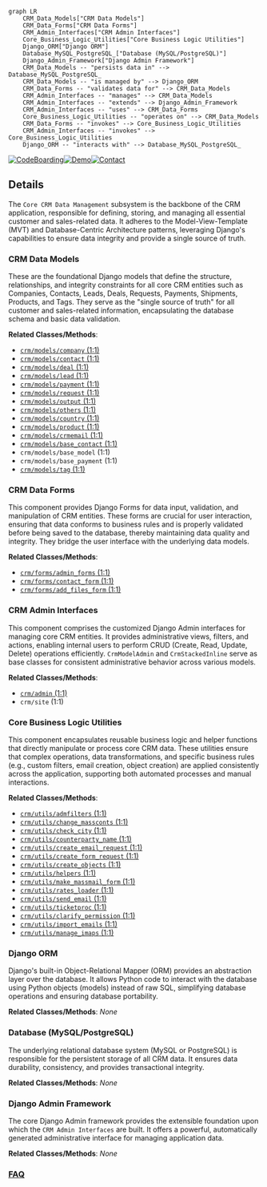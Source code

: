 ```mermaid
graph LR
    CRM_Data_Models["CRM Data Models"]
    CRM_Data_Forms["CRM Data Forms"]
    CRM_Admin_Interfaces["CRM Admin Interfaces"]
    Core_Business_Logic_Utilities["Core Business Logic Utilities"]
    Django_ORM["Django ORM"]
    Database_MySQL_PostgreSQL_["Database (MySQL/PostgreSQL)"]
    Django_Admin_Framework["Django Admin Framework"]
    CRM_Data_Models -- "persists data in" --> Database_MySQL_PostgreSQL_
    CRM_Data_Models -- "is managed by" --> Django_ORM
    CRM_Data_Forms -- "validates data for" --> CRM_Data_Models
    CRM_Admin_Interfaces -- "manages" --> CRM_Data_Models
    CRM_Admin_Interfaces -- "extends" --> Django_Admin_Framework
    CRM_Admin_Interfaces -- "uses" --> CRM_Data_Forms
    Core_Business_Logic_Utilities -- "operates on" --> CRM_Data_Models
    CRM_Data_Forms -- "invokes" --> Core_Business_Logic_Utilities
    CRM_Admin_Interfaces -- "invokes" --> Core_Business_Logic_Utilities
    Django_ORM -- "interacts with" --> Database_MySQL_PostgreSQL_
```

[![CodeBoarding](https://img.shields.io/badge/Generated%20by-CodeBoarding-9cf?style=flat-square)](https://github.com/CodeBoarding/GeneratedOnBoardings)[![Demo](https://img.shields.io/badge/Try%20our-Demo-blue?style=flat-square)](https://www.codeboarding.org/demo)[![Contact](https://img.shields.io/badge/Contact%20us%20-%20contact@codeboarding.org-lightgrey?style=flat-square)](mailto:contact@codeboarding.org)

## Details

The `Core CRM Data Management` subsystem is the backbone of the CRM application, responsible for defining, storing, and managing all essential customer and sales-related data. It adheres to the Model-View-Template (MVT) and Database-Centric Architecture patterns, leveraging Django's capabilities to ensure data integrity and provide a single source of truth.

### CRM Data Models
These are the foundational Django models that define the structure, relationships, and integrity constraints for all core CRM entities such as Companies, Contacts, Leads, Deals, Requests, Payments, Shipments, Products, and Tags. They serve as the "single source of truth" for all customer and sales-related information, encapsulating the database schema and basic data validation.


**Related Classes/Methods**:

- <a href="https://github.com/DjangoCRM/django-crm/crm/models/company.py#L1-L1" target="_blank" rel="noopener noreferrer">`crm/models/company` (1:1)</a>
- <a href="https://github.com/DjangoCRM/django-crm/crm/models/contact.py#L1-L1" target="_blank" rel="noopener noreferrer">`crm/models/contact` (1:1)</a>
- <a href="https://github.com/DjangoCRM/django-crm/crm/models/deal.py#L1-L1" target="_blank" rel="noopener noreferrer">`crm/models/deal` (1:1)</a>
- <a href="https://github.com/DjangoCRM/django-crm/crm/models/lead.py#L1-L1" target="_blank" rel="noopener noreferrer">`crm/models/lead` (1:1)</a>
- <a href="https://github.com/DjangoCRM/django-crm/crm/models/payment.py#L1-L1" target="_blank" rel="noopener noreferrer">`crm/models/payment` (1:1)</a>
- <a href="https://github.com/DjangoCRM/django-crm/crm/models/request.py#L1-L1" target="_blank" rel="noopener noreferrer">`crm/models/request` (1:1)</a>
- <a href="https://github.com/DjangoCRM/django-crm/crm/models/output.py#L1-L1" target="_blank" rel="noopener noreferrer">`crm/models/output` (1:1)</a>
- <a href="https://github.com/DjangoCRM/django-crm/crm/models/others.py#L1-L1" target="_blank" rel="noopener noreferrer">`crm/models/others` (1:1)</a>
- <a href="https://github.com/DjangoCRM/django-crm/crm/models/country.py#L1-L1" target="_blank" rel="noopener noreferrer">`crm/models/country` (1:1)</a>
- <a href="https://github.com/DjangoCRM/django-crm/crm/models/product.py#L1-L1" target="_blank" rel="noopener noreferrer">`crm/models/product` (1:1)</a>
- <a href="https://github.com/DjangoCRM/django-crm/crm/models/crmemail.py#L1-L1" target="_blank" rel="noopener noreferrer">`crm/models/crmemail` (1:1)</a>
- <a href="https://github.com/DjangoCRM/django-crm/crm/models/base_contact.py#L1-L1" target="_blank" rel="noopener noreferrer">`crm/models/base_contact` (1:1)</a>
- `crm/models/base_model` (1:1)
- `crm/models/base_payment` (1:1)
- <a href="https://github.com/DjangoCRM/django-crm/crm/models/tag.py#L1-L1" target="_blank" rel="noopener noreferrer">`crm/models/tag` (1:1)</a>


### CRM Data Forms
This component provides Django Forms for data input, validation, and manipulation of CRM entities. These forms are crucial for user interaction, ensuring that data conforms to business rules and is properly validated before being saved to the database, thereby maintaining data quality and integrity. They bridge the user interface with the underlying data models.


**Related Classes/Methods**:

- <a href="https://github.com/DjangoCRM/django-crm/crm/forms/admin_forms.py#L1-L1" target="_blank" rel="noopener noreferrer">`crm/forms/admin_forms` (1:1)</a>
- <a href="https://github.com/DjangoCRM/django-crm/crm/forms/contact_form.py#L1-L1" target="_blank" rel="noopener noreferrer">`crm/forms/contact_form` (1:1)</a>
- <a href="https://github.com/DjangoCRM/django-crm/crm/forms/add_files_form.py#L1-L1" target="_blank" rel="noopener noreferrer">`crm/forms/add_files_form` (1:1)</a>


### CRM Admin Interfaces
This component comprises the customized Django Admin interfaces for managing core CRM entities. It provides administrative views, filters, and actions, enabling internal users to perform CRUD (Create, Read, Update, Delete) operations efficiently. `CrmModelAdmin` and `CrmStackedInline` serve as base classes for consistent administrative behavior across various models.


**Related Classes/Methods**:

- <a href="https://github.com/DjangoCRM/django-crm/crm/admin.py#L1-L1" target="_blank" rel="noopener noreferrer">`crm/admin` (1:1)</a>
- `crm/site` (1:1)


### Core Business Logic Utilities
This component encapsulates reusable business logic and helper functions that directly manipulate or process core CRM data. These utilities ensure that complex operations, data transformations, and specific business rules (e.g., custom filters, email creation, object creation) are applied consistently across the application, supporting both automated processes and manual interactions.


**Related Classes/Methods**:

- <a href="https://github.com/DjangoCRM/django-crm/crm/utils/admfilters.py#L1-L1" target="_blank" rel="noopener noreferrer">`crm/utils/admfilters` (1:1)</a>
- <a href="https://github.com/DjangoCRM/django-crm/crm/utils/change_massconts.py#L1-L1" target="_blank" rel="noopener noreferrer">`crm/utils/change_massconts` (1:1)</a>
- <a href="https://github.com/DjangoCRM/django-crm/crm/utils/check_city.py#L1-L1" target="_blank" rel="noopener noreferrer">`crm/utils/check_city` (1:1)</a>
- <a href="https://github.com/DjangoCRM/django-crm/crm/utils/counterparty_name.py#L1-L1" target="_blank" rel="noopener noreferrer">`crm/utils/counterparty_name` (1:1)</a>
- <a href="https://github.com/DjangoCRM/django-crm/crm/utils/create_email_request.py#L1-L1" target="_blank" rel="noopener noreferrer">`crm/utils/create_email_request` (1:1)</a>
- <a href="https://github.com/DjangoCRM/django-crm/crm/utils/create_form_request.py#L1-L1" target="_blank" rel="noopener noreferrer">`crm/utils/create_form_request` (1:1)</a>
- <a href="https://github.com/DjangoCRM/django-crm/crm/utils/create_objects.py#L1-L1" target="_blank" rel="noopener noreferrer">`crm/utils/create_objects` (1:1)</a>
- <a href="https://github.com/DjangoCRM/django-crm/crm/utils/helpers.py#L1-L1" target="_blank" rel="noopener noreferrer">`crm/utils/helpers` (1:1)</a>
- <a href="https://github.com/DjangoCRM/django-crm/crm/utils/make_massmail_form.py#L1-L1" target="_blank" rel="noopener noreferrer">`crm/utils/make_massmail_form` (1:1)</a>
- <a href="https://github.com/DjangoCRM/django-crm/crm/utils/rates_loader.py#L1-L1" target="_blank" rel="noopener noreferrer">`crm/utils/rates_loader` (1:1)</a>
- <a href="https://github.com/DjangoCRM/django-crm/crm/utils/send_email.py#L1-L1" target="_blank" rel="noopener noreferrer">`crm/utils/send_email` (1:1)</a>
- <a href="https://github.com/DjangoCRM/django-crm/crm/utils/ticketproc.py#L1-L1" target="_blank" rel="noopener noreferrer">`crm/utils/ticketproc` (1:1)</a>
- <a href="https://github.com/DjangoCRM/django-crm/crm/utils/clarify_permission.py#L1-L1" target="_blank" rel="noopener noreferrer">`crm/utils/clarify_permission` (1:1)</a>
- <a href="https://github.com/DjangoCRM/django-crm/crm/utils/import_emails.py#L1-L1" target="_blank" rel="noopener noreferrer">`crm/utils/import_emails` (1:1)</a>
- <a href="https://github.com/DjangoCRM/django-crm/crm/utils/manage_imaps.py#L1-L1" target="_blank" rel="noopener noreferrer">`crm/utils/manage_imaps` (1:1)</a>


### Django ORM
Django's built-in Object-Relational Mapper (ORM) provides an abstraction layer over the database. It allows Python code to interact with the database using Python objects (models) instead of raw SQL, simplifying database operations and ensuring database portability.


**Related Classes/Methods**: _None_

### Database (MySQL/PostgreSQL)
The underlying relational database system (MySQL or PostgreSQL) is responsible for the persistent storage of all CRM data. It ensures data durability, consistency, and provides transactional integrity.


**Related Classes/Methods**: _None_

### Django Admin Framework
The core Django Admin framework provides the extensible foundation upon which the `CRM Admin Interfaces` are built. It offers a powerful, automatically generated administrative interface for managing application data.


**Related Classes/Methods**: _None_



### [FAQ](https://github.com/CodeBoarding/GeneratedOnBoardings/tree/main?tab=readme-ov-file#faq)
